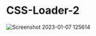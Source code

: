 # CSS-Loader-2

![Screenshot 2023-01-07 125614](https://user-images.githubusercontent.com/87966154/211139298-0fc3bd06-61ac-4f60-ac38-e39913eebcc2.png)
